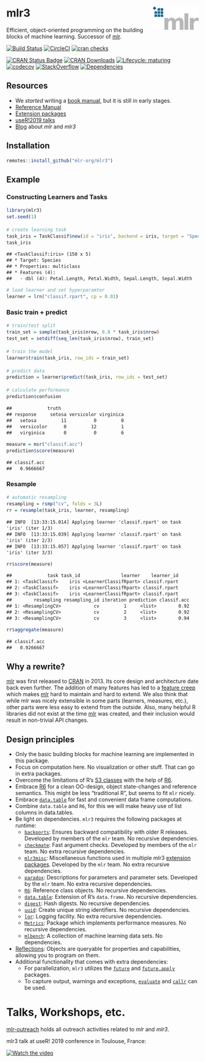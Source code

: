 
# mlr3 <img src="man/figures/logo.png" align="right" width = "120" />

Efficient, object-oriented programming on the building blocks of machine
learning. Successor of [mlr](https://github.com/mlr-org/mlr).

[![Build
Status](https://img.shields.io/travis/mlr-org/mlr3/master?label=Linux&logo=travis&style=flat-square)](https://travis-ci.org/mlr-org/mlr3)
[![CircleCI](https://img.shields.io/circleci/build/gh/mlr-org/mlr3/master?label=Linux&logo=circle&logoColor=green&style=flat-square)](https://circleci.com/gh/mlr-org/mlr3)
[![cran
checks](https://cranchecks.info/badges/worst/mlr3)](https://cran.r-project.org/web/checks/check_results_mlr3.html)

[![CRAN Status
Badge](https://www.r-pkg.org/badges/version-ago/mlr3)](https://cran.r-project.org/package=mlr3)
[![CRAN
Downloads](https://cranlogs.r-pkg.org/badges/mlr3)](https://cran.rstudio.com/web/packages/mlr3/index.html)
[![Lifecycle:
maturing](https://img.shields.io/badge/lifecycle-maturing-blue.svg)](https://www.tidyverse.org/lifecycle/#maturing)
[![codecov](https://codecov.io/gh/mlr-org/mlr3/branch/master/graph/badge.svg)](https://codecov.io/gh/mlr-org/mlr3)
[![StackOverflow](https://img.shields.io/badge/stackoverflow-mlr3-orange.svg)](https://stackoverflow.com/questions/tagged/mlr3)
[![Dependencies](https://tinyverse.netlify.com/badge/mlr3)](https://cran.r-project.org/package=mlr3)

## Resources

  - We *started* writing a [book manual](https://mlr3book.mlr-org.com/),
    but it is still in early stages.
  - [Reference Manual](https://mlr3.mlr-org.com/reference/)
  - [Extension
    packages](https://github.com/mlr-org/mlr3/wiki/Extension-Packages)
  - [useR\!2019
    talks](https://github.com/mlr-org/mlr-outreach/tree/master/2019_useR)
  - [Blog](https://mlr-org.com/) about *mlr* and *mlr3*

## Installation

``` r
remotes::install_github("mlr-org/mlr3")
```

## Example

### Constructing Learners and Tasks

``` r
library(mlr3)
set.seed(1)

# create learning task
task_iris = TaskClassif$new(id = "iris", backend = iris, target = "Species")
task_iris
```

    ## <TaskClassif:iris> (150 x 5)
    ## * Target: Species
    ## * Properties: multiclass
    ## * Features (4):
    ##   - dbl (4): Petal.Length, Petal.Width, Sepal.Length, Sepal.Width

``` r
# load learner and set hyperparamter
learner = lrn("classif.rpart", cp = 0.01)
```

### Basic train + predict

``` r
# train/test split
train_set = sample(task_iris$nrow, 0.8 * task_iris$nrow)
test_set = setdiff(seq_len(task_iris$nrow), train_set)

# train the model
learner$train(task_iris, row_ids = train_set)

# predict data
prediction = learner$predict(task_iris, row_ids = test_set)

# calculate performance
prediction$confusion
```

    ##             truth
    ## response     setosa versicolor virginica
    ##   setosa         11          0         0
    ##   versicolor      0         12         1
    ##   virginica       0          0         6

``` r
measure = msr("classif.acc")
prediction$score(measure)
```

    ## classif.acc 
    ##   0.9666667

### Resample

``` r
# automatic resampling
resampling = rsmp("cv", folds = 3L)
rr = resample(task_iris, learner, resampling)
```

    ## INFO  [13:33:15.014] Applying learner 'classif.rpart' on task 'iris' (iter 1/3) 
    ## INFO  [13:33:15.039] Applying learner 'classif.rpart' on task 'iris' (iter 2/3) 
    ## INFO  [13:33:15.057] Applying learner 'classif.rpart' on task 'iris' (iter 3/3)

``` r
rr$score(measure)
```

    ##             task task_id               learner    learner_id
    ## 1: <TaskClassif>    iris <LearnerClassifRpart> classif.rpart
    ## 2: <TaskClassif>    iris <LearnerClassifRpart> classif.rpart
    ## 3: <TaskClassif>    iris <LearnerClassifRpart> classif.rpart
    ##        resampling resampling_id iteration prediction classif.acc
    ## 1: <ResamplingCV>            cv         1     <list>        0.92
    ## 2: <ResamplingCV>            cv         2     <list>        0.92
    ## 3: <ResamplingCV>            cv         3     <list>        0.94

``` r
rr$aggregate(measure)
```

    ## classif.acc 
    ##   0.9266667

## Why a rewrite?

[mlr](https://github.com/mlr-org/mlr) was first released to
[CRAN](https://cran.r-project.org/package=mlr) in 2013. Its core design
and architecture date back even further. The addition of many features
has led to a [feature
creep](https://en.wikipedia.org/wiki/Feature_creep) which makes
[mlr](https://github.com/mlr-org/mlr) hard to maintain and hard to
extend. We also think that while mlr was nicely extensible in some parts
(learners, measures, etc.), other parts were less easy to extend from
the outside. Also, many helpful R libraries did not exist at the time
[mlr](https://github.com/mlr-org/mlr) was created, and their inclusion
would result in non-trivial API changes.

## Design principles

  - Only the basic building blocks for machine learning are implemented
    in this package.
  - Focus on computation here. No visualization or other stuff. That can
    go in extra packages.
  - Overcome the limitations of R’s [S3
    classes](https://adv-r.hadley.nz/s3.html) with the help of
    [R6](https://cran.r-project.org/package=R6).
  - Embrace [R6](https://cran.r-project.org/package=R6) for a clean
    OO-design, object state-changes and reference semantics. This might
    be less “traditional R”, but seems to fit `mlr` nicely.
  - Embrace
    [`data.table`](https://cran.r-project.org/package=data.table) for
    fast and convenient data frame computations.
  - Combine `data.table` and `R6`, for this we will make heavy use of
    list columns in data.tables.
  - Be light on dependencies. `mlr3` requires the following packages at
    runtime:
      - [`backports`](https://cran.r-project.org/package=backports):
        Ensures backward compatibility with older R releases. Developed
        by members of the `mlr` team. No recursive dependencies.
      - [`checkmate`](https://cran.r-project.org/package=checkmate):
        Fast argument checks. Developed by members of the `mlr` team. No
        extra recursive dependencies.
      - [`mlr3misc`](https://cran.r-project.org/package=mlr3misc):
        Miscellaneous functions used in multiple mlr3 [extension
        packages](https://github.com/mlr-org/mlr3/wiki/Extension-Packages).
        Developed by the `mlr` team. No extra recursive dependencies.
      - [`paradox`](https://cran.r-project.org/package=paradox):
        Descriptions for parameters and parameter sets. Developed by the
        `mlr` team. No extra recursive dependencies.
      - [`R6`](https://cran.r-project.org/package=R6): Reference class
        objects. No recursive dependencies.
      - [`data.table`](https://cran.r-project.org/package=data.table):
        Extension of R’s `data.frame`. No recursive dependencies.
      - [`digest`](https://cran.r-project.org/package=digest): Hash
        digests. No recursive dependencies.
      - [`uuid`](https://cran.r-project.org/package=uuid): Create unique
        string identifiers. No recursive dependencies.
      - [`lgr`](https://cran.r-project.org/package=lgr): Logging
        facility. No extra recursive dependencies.
      - [`Metrics`](https://cran.r-project.org/package=Metrics): Package
        which implements performance measures. No recursive
        dependencies.
      - [`mlbench`](https://cran.r-project.org/package=mlbench): A
        collection of machine learning data sets. No dependencies.
  - [Reflections](https://en.wikipedia.org/wiki/Reflection_%28computer_programming%29):
    Objects are queryable for properties and capabilities, allowing you
    to program on them.
  - Additional functionality that comes with extra dependencies:
      - For parallelization, `mlr3` utilizes the
        [`future`](https://cran.r-project.org/package=future) and
        [`future.apply`](https://cran.r-project.org/package=future.apply)
        packages.
      - To capture output, warnings and exceptions,
        [`evaluate`](https://cran.r-project.org/package=evaluate) and
        [`callr`](https://cran.r-project.org/package=callr) can be used.

# Talks, Workshops, etc.

[mlr-outreach](https://github.com/mlr-org/mlr-outreach) holds all
outreach activities related to *mlr* and *mlr3*.

mlr3 talk at useR\! 2019 conference in Toulouse, France:

[![Watch the
video](https://img.youtube.com/vi/wsP2hiFnDQs/maxresdefault.jpg)](https://www.youtube.com/watch?v=wsP2hiFnDQs&feature=youtu.be)
